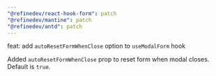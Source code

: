 ```yaml
---
"@refinedev/react-hook-form": patch
"@refinedev/mantine": patch
"@refinedev/antd": patch
---
```


feat: add `autoResetFormWhenClose` option to `useModalForm` hook

Added `autoResetFormWhenClose` prop to reset form when modal closes. Default is `true`.
